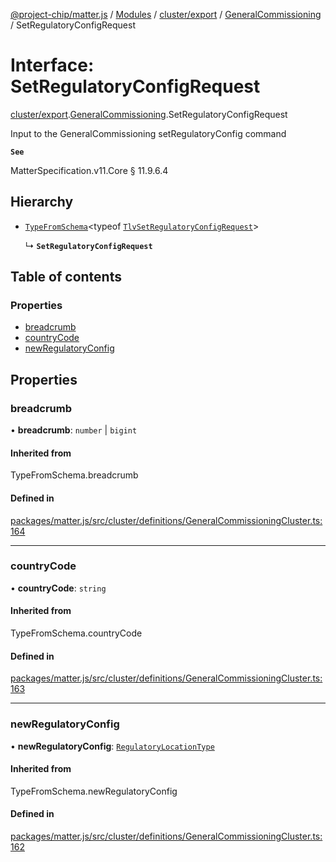 [@project-chip/matter.js](../README.md) / [Modules](../modules.md) / [cluster/export](../modules/cluster_export.md) / [GeneralCommissioning](../modules/cluster_export.GeneralCommissioning.md) / SetRegulatoryConfigRequest

# Interface: SetRegulatoryConfigRequest

[cluster/export](../modules/cluster_export.md).[GeneralCommissioning](../modules/cluster_export.GeneralCommissioning.md).SetRegulatoryConfigRequest

Input to the GeneralCommissioning setRegulatoryConfig command

**`See`**

MatterSpecification.v11.Core § 11.9.6.4

## Hierarchy

- [`TypeFromSchema`](../modules/tlv_export.md#typefromschema)\<typeof [`TlvSetRegulatoryConfigRequest`](../modules/cluster_export.GeneralCommissioning.md#tlvsetregulatoryconfigrequest)\>

  ↳ **`SetRegulatoryConfigRequest`**

## Table of contents

### Properties

- [breadcrumb](cluster_export.GeneralCommissioning.SetRegulatoryConfigRequest.md#breadcrumb)
- [countryCode](cluster_export.GeneralCommissioning.SetRegulatoryConfigRequest.md#countrycode)
- [newRegulatoryConfig](cluster_export.GeneralCommissioning.SetRegulatoryConfigRequest.md#newregulatoryconfig)

## Properties

### breadcrumb

• **breadcrumb**: `number` \| `bigint`

#### Inherited from

TypeFromSchema.breadcrumb

#### Defined in

[packages/matter.js/src/cluster/definitions/GeneralCommissioningCluster.ts:164](https://github.com/project-chip/matter.js/blob/2d9f2165d2672864fda3496a6d0d5f93597f82c6/packages/matter.js/src/cluster/definitions/GeneralCommissioningCluster.ts#L164)

___

### countryCode

• **countryCode**: `string`

#### Inherited from

TypeFromSchema.countryCode

#### Defined in

[packages/matter.js/src/cluster/definitions/GeneralCommissioningCluster.ts:163](https://github.com/project-chip/matter.js/blob/2d9f2165d2672864fda3496a6d0d5f93597f82c6/packages/matter.js/src/cluster/definitions/GeneralCommissioningCluster.ts#L163)

___

### newRegulatoryConfig

• **newRegulatoryConfig**: [`RegulatoryLocationType`](../enums/cluster_export.GeneralCommissioning.RegulatoryLocationType.md)

#### Inherited from

TypeFromSchema.newRegulatoryConfig

#### Defined in

[packages/matter.js/src/cluster/definitions/GeneralCommissioningCluster.ts:162](https://github.com/project-chip/matter.js/blob/2d9f2165d2672864fda3496a6d0d5f93597f82c6/packages/matter.js/src/cluster/definitions/GeneralCommissioningCluster.ts#L162)
